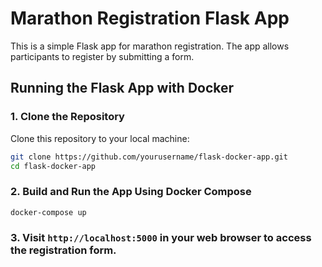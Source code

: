 # Marathon Registration Flask App

This is a simple Flask app for marathon registration. The app allows participants to register by submitting a form.

## Running the Flask App with Docker

### 1. Clone the Repository

Clone this repository to your local machine:
```bash
git clone https://github.com/yourusername/flask-docker-app.git
cd flask-docker-app
```

### 2. Build and Run the App Using Docker Compose
```bash
docker-compose up
```

### 3. Visit `http://localhost:5000` in your web browser to access the registration form.
